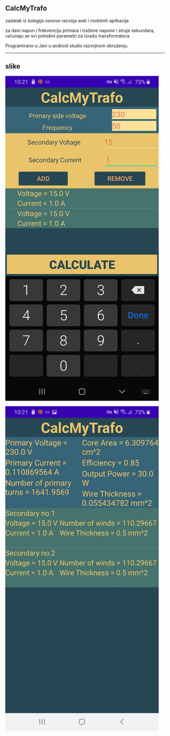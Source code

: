 CalcMyTrafo
---

zadatak iz kolegija osnove razvoja web i mobilnih aplikacija

za dani napon i frekvenciju primara i tražene napone i struje sekundara, računaju se svi potrebni parametri za izradu transformatora

Programirano u Javi u android studio razvojnom okruženju.

---
slike
-
![](Screenshot_20210713-102114_CalcMyTrafo.jpg)


![](Screenshot_20210713-102120_CalcMyTrafo.jpg)